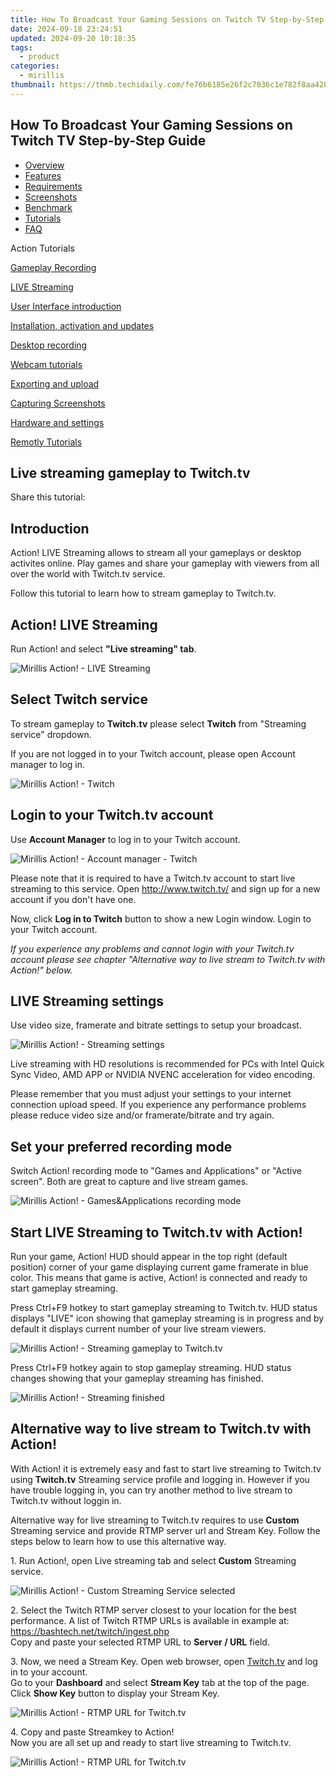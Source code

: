 ```yaml
---
title: How To Broadcast Your Gaming Sessions on Twitch TV Step-by-Step Guide
date: 2024-09-18 23:24:51
updated: 2024-09-20 10:18:35
tags:
  - product
categories:
  - mirillis
thumbnail: https://thmb.techidaily.com/fe76b6185e26f2c7036c1e782f8aa4282a912d0cf8002f2ddafcfc14bd50d2eb.jpg
---
```


## How To Broadcast Your Gaming Sessions on Twitch TV Step-by-Step Guide

* [Overview](https://tools.techidaily.com/mirillis/products/)
* [Features](https://tools.techidaily.com/mirillis/products/)
* [Requirements](https://tools.techidaily.com/mirillis/products/)
* [Screenshots](https://tools.techidaily.com/mirillis/products/)
* [Benchmark](https://tools.techidaily.com/mirillis/products/)
* [Tutorials](https://tools.techidaily.com/mirillis/products/)
* [FAQ](https://tools.techidaily.com/mirillis/products/)

Action Tutorials

[Gameplay Recording](https://tools.techidaily.com/mirillis/products/) 

[LIVE Streaming](https://tools.techidaily.com/mirillis/products/) 

[User Interface introduction](https://tools.techidaily.com/mirillis/products/) 

[Installation, activation and updates](https://tools.techidaily.com/mirillis/products/) 

[Desktop recording](https://tools.techidaily.com/mirillis/products/) 

[Webcam tutorials](https://tools.techidaily.com/mirillis/products/) 

[Exporting and upload](https://tools.techidaily.com/mirillis/products/) 

[Capturing Screenshots](https://tools.techidaily.com/mirillis/products/) 

[Hardware and settings](https://tools.techidaily.com/mirillis/products/) 

[Remotly Tutorials](https://remotly.com/tutorials/getting-started-with-remotly-for-windows-pc) 

## Live streaming gameplay to Twitch.tv

  
 Share this tutorial:

## Introduction 

 Action! LIVE Streaming allows to stream all your gameplays or desktop activites online. Play games and share your gameplay with viewers from all over the world with Twitch.tv service. 

 Follow this tutorial to learn how to stream gameplay to Twitch.tv.

## Action! LIVE Streaming

 Run Action! and select **"Live streaming" tab**.

![Mirillis Action! - LIVE Streaming](https://mirillis.com/res/old/gfx/tutorials/live/mirillis_action_live_streaming_tab.jpg) 

## Select Twitch service

 To stream gameplay to **Twitch.tv** please select **Twitch** from "Streaming service" dropdown.

 If you are not logged in to your Twitch account, please open Account manager to log in. 

![Mirillis Action! - Twitch](https://mirillis.com/res/old/gfx/tutorials/live/mirillis_action_live_streaming_login_twitch.jpg) 

## Login to your Twitch.tv account

 Use **Account Manager**  to log in to your Twitch account.

![Mirillis Action! - Account manager - Twitch](https://mirillis.com/res/old/gfx/tutorials/live/mirillis_action_live_streaming_accounts_twitch.jpg) 

 Please note that it is required to have a Twitch.tv account to start live streaming to this service. Open <http://www.twitch.tv/> and sign up for a new account if you don't have one.

 Now, click **Log in to Twitch** button to show a new Login window. Login to your Twitch account. 

_If you experience any problems and cannot login with your Twitch.tv account please see chapter "Alternative way to live stream to Twitch.tv with Action!" below._ 

## LIVE Streaming settings

 Use video size, framerate and bitrate settings to setup your broadcast. 

![Mirillis Action! - Streaming settings](https://mirillis.com/res/old/gfx/tutorials/live/mirillis_action_live_streaming_video_settings.jpg) 

 Live streaming with HD resolutions is recommended for PCs with Intel Quick Sync Video, AMD APP or NVIDIA NVENC acceleration for video encoding.

 Please remember that you must adjust your settings to your internet connection upload speed. If you experience any performance problems please reduce video size and/or framerate/bitrate and try again. 

## Set your preferred recording mode

 Switch Action! recording mode to "Games and Applications" or "Active screen". Both are great to capture and live stream games.

![Mirillis Action! - Games&Applications recording mode](https://mirillis.com/res/old/gfx/tutorials/basics/mirillis_action_games_applications_recording_mode.jpg) 

## Start LIVE Streaming to Twitch.tv with Action!

 Run your game, Action! HUD should appear in the top right (default position) corner of your game displaying current game framerate in blue color. This means that game is active, Action! is connected and ready to start gameplay streaming.

 Press Ctrl+F9 hotkey to start gameplay streaming to Twitch.tv. HUD status displays "LIVE" icon showing that gameplay streaming is in progress and by default it displays current number of your live stream viewers. 

![Mirillis Action! - Streaming gameplay to Twitch.tv](https://mirillis.com/res/old/gfx/tutorials/live/mirillis_action_live_streaming_hud_viewers.jpg) 

 Press Ctrl+F9 hotkey again to stop gameplay streaming. HUD status changes showing that your gameplay streaming has finished. 

![Mirillis Action! - Streaming finished](https://mirillis.com/res/old/gfx/tutorials/basics/mirillis_action_HUD_normal_status_game.jpg) 

## Alternative way to live stream to Twitch.tv with Action!

 With Action! it is extremely easy and fast to start live streaming to Twitch.tv using **Twitch.tv** Streaming service profile and logging in. However if you have trouble logging in, you can try another method to live stream to Twitch.tv without loggin in. 

 Alternative way for live streaming to Twitch.tv requires to use **Custom** Streaming service and provide RTMP server url and Stream Key. Follow the steps below to learn how to use this alternative way.

 1\. Run Action!, open Live streaming tab and select **Custom** Streaming service. 

![Mirillis Action! - Custom Streaming Service selected](https://mirillis.com/res/old/gfx/tutorials/live/mirillis_action_live_streaming_broadcast_settings_custom_service.jpg) 

 2\. Select the Twitch RTMP server closest to your location for the best performance. A list of Twitch RTMP URLs is available in example at: <https://bashtech.net/twitch/ingest.php>   
 Copy and paste your selected RTMP URL to **Server / URL** field. 

 3\. Now, we need a Stream Key. Open web browser, open [Twitch.tv](https://www.twitch.tv/) and log in to your account.  
 Go to your **Dashboard** and select **Stream Key** tab at the top of the page. Click **Show Key**  button to display your Stream Key.

![Mirillis Action! - RTMP URL for Twitch.tv](https://mirillis.com/res/old/gfx/tutorials/live/mirillis_action_live_streaming_broadcast_settings_custom_service_twitch_streamkey_show.jpg) 

 4\. Copy and paste Streamkey to Action!   
Now you are all set up and ready to start live streaming to Twitch.tv.

![Mirillis Action! - RTMP URL for Twitch.tv](https://mirillis.com/res/old/gfx/tutorials/live/mirillis_action_live_streaming_broadcast_settings_custom_service_twitch_server.jpg)

<ins class="adsbygoogle"
     style="display:block"
     data-ad-format="autorelaxed"
     data-ad-client="ca-pub-7571918770474297"
     data-ad-slot="1223367746"></ins>



<ins class="adsbygoogle"
     style="display:block"
     data-ad-client="ca-pub-7571918770474297"
     data-ad-slot="8358498916"
     data-ad-format="auto"
     data-full-width-responsive="true"></ins>
